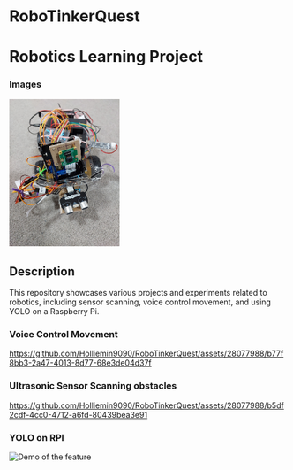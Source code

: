 # RoboTinkerQuest
# Robotics Learning Project

### Images
<img src="car.jpg" alt="Car Image" width="200" />

## Description
This repository showcases various projects and experiments related to robotics, including sensor scanning, voice control movement, and using YOLO on a Raspberry Pi.

### Voice Control Movement
https://github.com/Holliemin9090/RoboTinkerQuest/assets/28077988/b77f8bb3-2a47-4013-8d77-68e3de04d37f


### Ultrasonic Sensor Scanning obstacles

https://github.com/Holliemin9090/RoboTinkerQuest/assets/28077988/b5df2cdf-4cc0-4712-a6fd-80439bea3e91


### YOLO on RPI
<img src="https://github.com/Holliemin9090/RoboTinkerQuest/blob/main/yolo_on_rpi.gif" width="800" alt="Demo of the feature">

